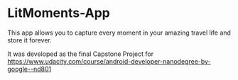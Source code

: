 # LitMoments-App
This app allows  you to capture every moment in your amazing travel life and store it forever.  

It was developed as the final Capstone Project for https://www.udacity.com/course/android-developer-nanodegree-by-google--nd801
